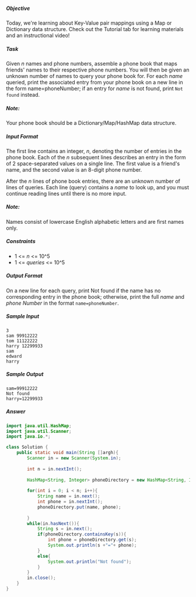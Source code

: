 ##### Objective 
Today, we're learning about Key-Value pair mappings using a Map or Dictionary data structure. Check out the Tutorial tab for learning materials and an instructional video!

##### Task 
Given *n* names and phone numbers, assemble a phone book that maps friends' names to their respective phone numbers. You will then be given an unknown number of names to query your phone book for. For each *name* queried, print the associated entry from your phone book on a new line in the form name=phoneNumber; if an entry for *name* is not found, print ```Not found``` instead.

##### Note: 
Your phone book should be a Dictionary/Map/HashMap data structure.

##### Input Format

The first line contains an integer, *n*, denoting the number of entries in the phone book. 
Each of the *n* subsequent lines describes an entry in the form of 2 space-separated values on a single line. The first value is a friend's name, and the second value is an 8-digit phone number.

After the *n* lines of phone book entries, there are an unknown number of lines of queries. Each line (query) contains a *name* to look up, and you must continue reading lines until there is no more input.

##### Note: 
Names consist of lowercase English alphabetic letters and are first names only.

##### Constraints
* 1 <= *n* <= 10^5
* 1 <= *queries* <= 10^5
##### Output Format

On a new line for each query, print Not found if the name has no corresponding entry in the phone book; otherwise, print the full *name* and *phone Number* in the format ```name=phoneNumber```.

##### Sample Input
```
3
sam 99912222
tom 11122222
harry 12299933
sam
edward
harry
```
##### Sample Output
```
sam=99912222
Not found
harry=12299933
```

##### Answer
```java
import java.util.HashMap;
import java.util.Scanner;
import java.io.*;

class Solution {
    public static void main(String []argh){
        Scanner in = new Scanner(System.in);
        
        int n = in.nextInt();
        
        HashMap<String, Integer> phoneDirectory = new HashMap<String, Integer>();
        
        for(int i = 0; i < n; i++){
            String name = in.next();
            int phone = in.nextInt();
            phoneDirectory.put(name, phone);
            
        }
        while(in.hasNext()){
            String s = in.next();
            if(phoneDirectory.containsKey(s)){
                int phone = phoneDirectory.get(s);
                System.out.println(s +"="+ phone);
            }
            else{
                System.out.println("Not found");
            }
        }
        in.close();
    }
}

```